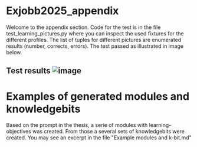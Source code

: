 # Exjobb2025_appendix
Welcome to the appendix section. 
Code for the test is in the file test_learning_pictures.py where you can inspect the used fixtures for the different profiles. The list of tuples for different pictures are enumerated results (number, corrects, errors). 
The test passed as illustrated in image below. 
## Test results ![image](https://github.com/user-attachments/assets/1f4fbd1d-b89e-4a4f-987c-49680e1ca6b9)

# Examples of generated modules and knowledgebits
Based on the prompt in the thesis, a serie of modules with learning-objectives was created. From those a several sets of knowledgebits were created. You may see an excerpt in the file "Example modules and k-bit.md" 
